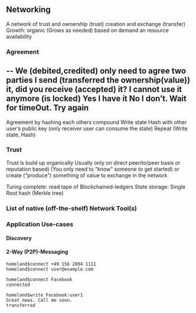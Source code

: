 ## Networking

A network of trust and ownership (trust) creation and exchange (transfer)
Growth: organic (Grows as needed) based on demand an resource availability

### Agreement

--
We (debited,credited) only need to agree two parties
I send (transferred the ownership(value)) it, did you receive (accepted) it? I cannot use it anymore (is locked)
Yes I have it
No I don’t. Wait for timeOut. Try again
--

Agreement by hashing each others compound
Write state
Hash with other user’s public key (only receiver user can consume the state)
Repeat (Write state, Hash)

### Trust

Trust is build up organically
Usually only on direct peer/to/peer basis or reputation based)
(You only need to “know” someone to get started)
 or create (“produce”) something of value to exchange in the network

Turing complete: read tape of Blockchained-ledgers
State storage: Single
Root hash (Merkle tree)

### List of native (off-the-shelf) Network Tool(s)

### Application Use-cases

#### Discovery

#### 2-Way (P2P)-Messaging
```
homeland$connect +49 156 2894 1111
homeland$connect user@example.com

homeland$connect Facebook
connected

homeland$write Facebook:user1
Great news. Call me soon.
transferred
```
